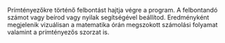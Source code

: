 Prímtényezőkre történő felbontást hajtja végre a program. A felbontandó számot vagy beírod vagy nyilak segítségével beállítod.
Eredményként megjelenik vizuálisan a matematika órán megszokott számolási folyamat valamint a prímtényezős szorzat is.
